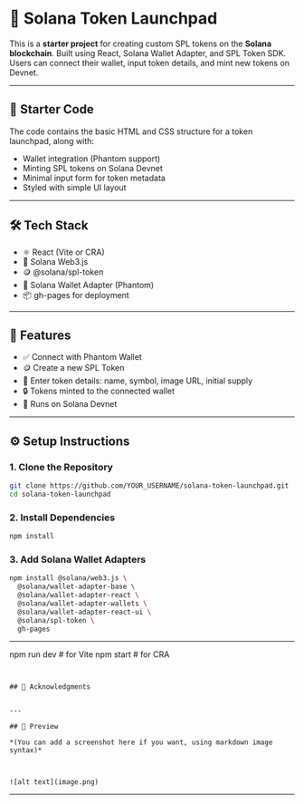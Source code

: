 # 🚀 Solana Token Launchpad

This is a **starter project** for creating custom SPL tokens on the **Solana blockchain**. Built using React, Solana Wallet Adapter, and SPL Token SDK.
Users can connect their wallet, input token details, and mint new tokens on Devnet.

---

## 🧱 Starter Code

The code contains the basic HTML and CSS structure for a token launchpad, along with:

* Wallet integration (Phantom support)
* Minting SPL tokens on Solana Devnet
* Minimal input form for token metadata
* Styled with simple UI layout

---

## 🛠 Tech Stack

* ⚛️ React (Vite or CRA)
* 🔗 Solana Web3.js
* 🪙 @solana/spl-token
* 👛 Solana Wallet Adapter (Phantom)
* 📦 gh-pages for deployment

---

## 🧩 Features

* ✅ Connect with Phantom Wallet
* 🪙 Create a new SPL Token
* 📄 Enter token details: name, symbol, image URL, initial supply
* 🔒 Tokens minted to the connected wallet
* 🧪 Runs on Solana Devnet

---

## ⚙️ Setup Instructions

### 1. Clone the Repository

```bash
git clone https://github.com/YOUR_USERNAME/solana-token-launchpad.git
cd solana-token-launchpad
```

### 2. Install Dependencies

```bash
npm install
```

### 3. Add Solana Wallet Adapters

```bash
npm install @solana/web3.js \
  @solana/wallet-adapter-base \
  @solana/wallet-adapter-react \
  @solana/wallet-adapter-wallets \
  @solana/wallet-adapter-react-ui \
  @solana/spl-token \
  gh-pages
```

---

npm run dev    # for Vite
npm start      # for CRA
```


## 🙌 Acknowledgments


---

## 📸 Preview

*(You can add a screenshot here if you want, using markdown image syntax)*



![alt text](image.png)
```

---
